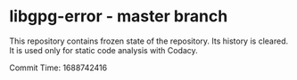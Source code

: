 # libgpg-error - master branch

This repository contains frozen state of the repository.
Its history is cleared. It is used only for static code
analysis with Codacy.

Commit Time: 1688742416